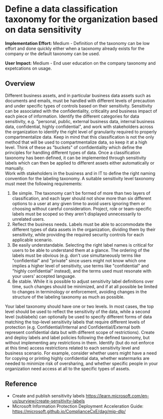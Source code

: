 # Define a data classification taxonomy for the organization based on data sensitivity

**Implementation Effort:** Medium - Definition of the taxonomy can be low effort and done quickly either when a taoxnomy already exists for the company or the default taxonomy can be used.

**User Impact:** Medium - End user education on the company taxonomy and expetcations on usage.

## Overview

Different business assets, and in particular business data assets such as documents and emails, must be handled with different levels of precaution and under specific types of controls based on their sensitivity. 
Sensitivity can be associated with the confidentiality, criticality and business impact of each piece of information. 
Identify the different categories for data sensitivity, e.g. "personal, public, external business data, internal business data, confidential, highly confidential", and work with stakeholders across the organization to identify the right level of granularity required to properly compartmentalize data. Keep in mind that this classification is not the only method that will be used to compartmentalize data, so keep it at a high level. Think of these as "buckets" of confidentiality which define the principles for handling different types of data. 
Once a classification taxonomy has been defined, it can be implemented through sensitivity labels which can then be applied to different assets either automatically or manually.  
Work with stakeholders in the business and in IT to define the right naming convention for the labeling taxonomy. A suitable sensitivity level taxonomy must meet the following requirements:
1) Be simple. The taxonomy can't be formed of more than two layers of classification, and each layer should not show more than six different options to a user at any given time to avoid users ignoring them or choosing without careful consideration. Project, role or team-specific labels must be scoped so they aren't displayed unnecessarily to unrelated users. 
2) Reflect the business needs. Labels must be able to accommodate the different types of data assets in the organization, dividing them by their sensitivity, while providing the required security controls for each applicable scenario. 
3) Be easily understandable. Selecting the right label names is critical for users to be able to understand them at a glance. The ordering of the labels must be obvious (e.g. don't use simultaneously terms like "confidential" and "private" since users might not know which one implies a higher level of sensitivity, use terms like "confidential" and "highly confidential" instead), and the terms used must resonate with your users' accepted language.
4) Be stable. While it is possible to adjust sensitivity label definitions over time, such changes should be minimized, and if at all possible be limited to changes in terminology or enforcement, avoiding changes in the structure of the labeling taxonomy as much as possible. 

Your label taxonomy should have one or two levels. In most cases, the top level should be used to reflect the sensitivity of the data, while a second level (sublabels) can optionally be used to specify different forms of data matching the top-level sensitivity labels that require different levels of protection (e.g. Confidential/Internal and Confidential/External both represent confidential data but with different scope of restrictions).
Create and deploy labels and label policies following the defined taxonomy, but without implementing any restrictions in them. 
Identify (but do not enforce at this time) access restrictions related to each sensitivity level and business scenario. For example, consider whether users might have a need for copying or printing highly confidential data, whether watermarks are needed to minimize risk of oversharing, and whether specific people in your organization need access at all to the specific types of assets. 

## Reference

* Create and publish sensitivity labels https://learn.microsoft.com/en-us/purview/create-sensitivity-labels
* Microsoft Information Protection Deployment Acceleration Guide: https://microsoft.github.io/ComplianceCxE/dag/mip-dlp/


